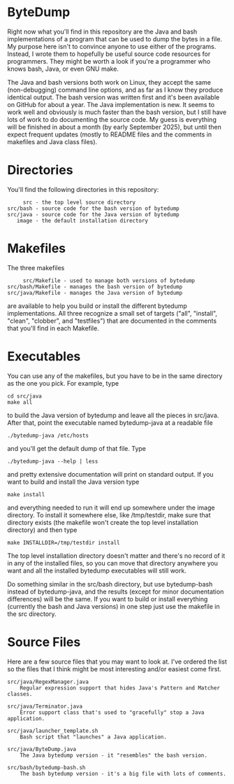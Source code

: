 # ByteDump

Right now what you'll find in this repository are the Java and bash implementations
of a program that can be used to dump the bytes in a file. My purpose here isn't to
convince anyone to use either of the programs. Instead, I wrote them to hopefully be
useful source code resources for programmers. They might be worth a look if you're a
programmer who knows bash, Java, or even GNU make.

The Java and bash versions both work on Linux, they accept the same (non-debugging)
command line options, and as far as I know they produce identical output. The bash
version was written first and it's been available on GitHub for about a year. The
Java implementation is new. It seems to work well and obviously is much faster than
the bash version, but I still have lots of work to do documenting the source code.
My guess is everything will be finished in about a month (by early September 2025),
but until then expect frequent updates (mostly to README files and the comments in
makefiles and Java class files).

# Directories

You'll find the following directories in this repository:

         src - the top level source directory
    src/bash - source code for the bash version of bytedump
    src/java - source code for the Java version of bytedump
       image - the default installation directory

# Makefiles

The three makefiles

         src/Makefile - used to manage both versions of bytedump
    src/bash/Makefile - manages the bash version of bytedump
    src/java/Makefile - manages the Java version of bytedump

are available to help you build or install the different bytedump implementations.
All three recognize a small set of targets ("all", "install", "clean", "clobber",
and "testfiles") that are documented in the comments that you'll find in each
Makefile.

# Executables

You can use any of the makefiles, but you have to be in the same directory as the
one you pick. For example, type

    cd src/java
    make all

to build the Java version of bytedump and leave all the pieces in src/java. After
that, point the executable named bytedump-java at a readable file

    ./bytedump-java /etc/hosts

and you'll get the default dump of that file. Type

    ./bytedump-java --help | less

and pretty extensive documentation will print on standard output. If you want to
build and install the Java version type

    make install

and everything needed to run it will end up somewhere under the image directory.
To install it somewhere else, like /tmp/testdir, make sure that directory exists
(the makefile won't create the top level installation directory) and then type

    make INSTALLDIR=/tmp/testdir install

The top level installation directory doesn't matter and there's no record of it
in any of the installed files, so you can move that directory anywhere you want
and all the installed bytedump executables will still work.

Do something similar in the src/bash directory, but use bytedump-bash instead of
bytedump-java, and the results (except for minor documentation differences) will
be the same. If you want to build or install everything (currently the bash and
Java versions) in one step just use the makefile in the src directory.

# Source Files

Here are a few source files that you may want to look at. I've ordered the list
so the files that I think might be most interesting and/or easiest come first.

    src/java/RegexManager.java
        Regular expression support that hides Java's Pattern and Matcher classes.

    src/java/Terminator.java
        Error support class that's used to "gracefully" stop a Java application.

    src/java/launcher_template.sh
        Bash script that "launches" a Java application.

    src/java/ByteDump.java
        The Java bytedump version - it "resembles" the bash version.

    src/bash/bytedump-bash.sh
        The bash bytedump version - it's a big file with lots of comments.

